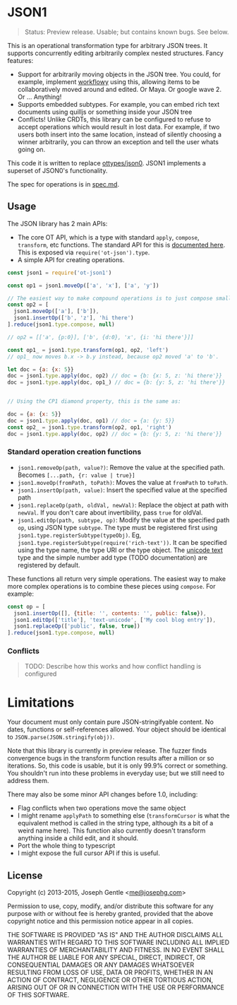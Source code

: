 # JSON1

> Status: Preview release. Usable; but contains known bugs. See below.

This is an operational transformation type for arbitrary JSON trees. It supports concurrently editing arbitrarily complex nested structures. Fancy features:

- Support for arbitrarily moving objects in the JSON tree. You could, for example, implement [workflowy](https://workflowy.com) using this, allowing items to be collaboratively moved around and edited. Or Maya. Or google wave 2. Or ... Anything!
- Supports embedded subtypes. For example, you can embed rich text documents using quilljs or something inside your JSON tree
- Conflicts! Unlike CRDTs, this library can be configured to refuse to accept operations which would result in lost data. For example, if two users both insert into the same location, instead of silently choosing a winner arbitrarily, you can throw an exception and tell the user whats going on.

This code it is written to replace [ottypes/json0](https://github.com/ottypes/json0). JSON1 implements a superset of JSON0's functionality.

The spec for operations is in [spec.md](spec.md).


## Usage

The JSON library has 2 main APIs:

- The core OT API, which is a type with standard `apply`, `compose`, `transform`, etc functions. The standard API for this is [documented here](https://github.com/ottypes/docs). This is exposed via `require('ot-json').type`.
- A simple API for creating operations.

```javascript
const json1 = require('ot-json1')

const op1 = json1.moveOp(['a', 'x'], ['a', 'y'])

// The easiest way to make compound operations is to just compose smaller operations
const op2 = [
  json1.moveOp(['a'], ['b']),
  json1.insertOp(['b', 'z'], 'hi there')
].reduce(json1.type.compose, null)

// op2 = [['a', {p:0}], ['b', {d:0}, 'x', {i: 'hi there'}]]

const op1_ = json1.type.transform(op1, op2, 'left')
// op1_ now moves b.x -> b.y instead, because op2 moved 'a' to 'b'.

let doc = {a: {x: 5}}
doc = json1.type.apply(doc, op2) // doc = {b: {x: 5, z: 'hi there'}}
doc = json1.type.apply(doc, op1_) // doc = {b: {y: 5, z: 'hi there'}}


// Using the CP1 diamond property, this is the same as:

doc = {a: {x: 5}}
doc = json1.type.apply(doc, op1) // doc = {a: {y: 5}}
const op2_ = json1.type.transform(op2, op1, 'right')
doc = json1.type.apply(doc, op2) // doc = {b: {y: 5, z: 'hi there'}}
```

### Standard operation creation functions

- `json1.removeOp(path, value?)`: Remove the value at the specified path. Becomes `[...path, {r: value | true}]`
- `json1.moveOp(fromPath, toPath)`: Moves the value at `fromPath` to `toPath`.
- `json1.insertOp(path, value)`: Insert the specified value at the specified path
- `json1.replaceOp(path, oldVal, newVal)`: Replace the object at path with `newVal`. If you don't care about invertibility, pass `true` for oldVal.
- `json1.editOp(path, subtype, op)`: Modify the value at the specified path `op`, using JSON type `subtype`. The type must be registered first using `json1.type.registerSubtype(typeObj)`. Eg, `json1.type.registerSubtype(require('rich-text'))`. It can be specified using the type name, the type URI or the type object. The [unicode text](https://github.com/ottypes/text-unicode) type and the simple number add type (TODO documentation) are registered by default.

These functions all return very simple operations. The easiest way to make more complex operations is to combine these pieces using `compose`. For example:

```javascript
const op = [
  json1.insertOp([], {title: '', contents: '', public: false}),
  json1.editOp(['title'], 'text-unicode', ['My cool blog entry']),
  json1.replaceOp(['public', false, true])
].reduce(json1.type.compose, null)
```

### Conflicts

> TODO: Describe how this works and how conflict handling is configured


# Limitations

Your document must only contain pure JSON-stringifyable content. No dates, functions or self-references allowed. Your object should be identical to `JSON.parse(JSON.stringify(obj))`.

Note that this library is currently in preview release. The fuzzer finds convergence bugs in the transform function results after a million or so iterations. So, this code is usable, but it is only 99.9% correct or something. You shouldn't run into these problems in everyday use; but we still need to address them.

There may also be some minor API changes before 1.0, including:

- Flag conflicts when two operations move the same object
- I might rename `applyPath` to something else (`transformCursor` is what the equivalent method is called in the string type, although its a bit of a weird name here). This function also currently doesn't transform anything inside a child edit, and it should.
- Port the whole thing to typescript
- I might expose the full cursor API if this is useful.



## License

Copyright (c) 2013-2015, Joseph Gentle &lt;me@josephg.com&gt;

Permission to use, copy, modify, and/or distribute this software for any
purpose with or without fee is hereby granted, provided that the above
copyright notice and this permission notice appear in all copies.

THE SOFTWARE IS PROVIDED "AS IS" AND THE AUTHOR DISCLAIMS ALL WARRANTIES WITH
REGARD TO THIS SOFTWARE INCLUDING ALL IMPLIED WARRANTIES OF MERCHANTABILITY AND
FITNESS. IN NO EVENT SHALL THE AUTHOR BE LIABLE FOR ANY SPECIAL, DIRECT,
INDIRECT, OR CONSEQUENTIAL DAMAGES OR ANY DAMAGES WHATSOEVER RESULTING FROM
LOSS OF USE, DATA OR PROFITS, WHETHER IN AN ACTION OF CONTRACT, NEGLIGENCE OR
OTHER TORTIOUS ACTION, ARISING OUT OF OR IN CONNECTION WITH THE USE OR
PERFORMANCE OF THIS SOFTWARE.

